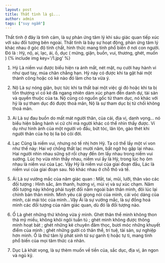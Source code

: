 ```yaml
---
layout: post
title: Thất tình là gì...
author: admin
tags: ["suy ngẫm"]
---
```

Thất tình ở đây là tình cảm, là sự phản ứng tâm lý khi sáu giác quan tiếp xúc với sáu đối tượng bên ngoài. Thất tình là bảy sự hoạt động, phản ứng tâm lý khác nhau ở góc độ tính chất, hình thức mang tính phổ biến ở nơi con người.
Đó là : Hỷ, nộ, ai, lạc, ái, ố, dục ( mừng, giận, buồn, vui, thương, ghét, muốn )
{% include img key='/1.jpg' %}
1. Hỷ 
Là niềm vui được biểu hiện ra ánh mắt, nét mặt, nụ cười hay hành vi như quơ tay, múa chân chẳng hạn. Hỷ này có được khi ta gặt hái một thành công hoặc có kẻ nào đó làm cho ta vừa ý.

2. Nộ
Là sự nóng giận, bực tức khi ta thất bại một việc gì đó hoặc khi ta bị tổn thương vì có kẻ đã ngang nhiên dám xúc phạm đến danh dự, tài sản và quyến thuộc của ta. Nộ cũng có nguồn gốc từ tham dục, nó khác với hỷ là sự tham dục đó được thoả mãn, Nộ là sự tham dục bị từ chối không thoả mãn.

3. Ai 
Là sự đau buồn do mất mát người thân, của cải, địa vị, danh vọng… nó biểu hiện bằng hành vi cử chỉ mà người khác có thể nhìn thấy được. Ví dụ như hình ảnh của một người vò đầu, bứt tóc, lăn lộn, gào thét khi người thân của họ bị lìa bỏ cõi đời.

4. Lạc
Cũng là niềm vui, nhưng nó tế nhị hơn Hỷ. Ta có thể lấy một ví von như thế này: Hai vợ chồng thất lạc mười năm, bất ngờ họ gặp lại nhau. Hai người nhìn nhau sững sờ rồi chạy đến ôm lấy nhau trong niềm vui sướng. Lúc họ vừa nhìn thấy nhau, niềm vui ấy là Hỷ, trong lúc họ ôm nhau là niềm vui của Lạc. Vậy Hỷ là niềm vui của giai đoạn đầu, Lác là niềm vui của giai đoạn sau. Nó khác nhau ở chỗ thô và tế.

5. Ái
Là sự vướng mắc của năm giác quan : Mắt, tai, mũi, lưỡi, thân vào các đối tượng : Hình sắc, âm thanh, hương vị, mùi vị và sự xúc chạm. Năm đối tượng này không phải tuyệt đối nằm ngoài bản thân mình, đôi lúc lại chính bản thân mình. Mình yêu cái giọng nói của mình, cái vóc dáng của mình, cái mái tóc của mình…Vậy Ái là sự vướng mắc, là sự đồng hoá mình các đối tượng của năm giác quan, dù đó là đối tượng nào.

6. Ố
Là ghét những thứ không vừa ý mình. Ghét thân thể mình không thon thả mỹ miều, không khôi ngôi tuấn tú ; ghét mình không được thông minh hoạt bát ; ghét những kẻ chuyên đâm thọc, bươi móc những khuyết điểm của mình ; ghét những gười có thân thể, trí tuệ, tài sản, sự nghiệp hơn mình. Ố là thứ tâm lý phát sinh từ sự ganh tị hoặc tự ti, mang tính phổ biến của mọi tâm thức cá nhân.

7. Dục
Là khát vọng, là sự thèm muốn về tiền của, sắc dục, địa vị, ăn ngon và ngủ kỹ.
